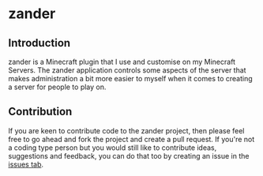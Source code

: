 # zander
## Introduction
zander is a Minecraft plugin that I use and customise on my Minecraft Servers. The zander application controls some aspects of the server that makes administration a bit more easier to myself when it comes to creating a server for people to play on.

## Contribution
If you are keen to contribute code to the zander project, then please feel free to go ahead and fork the project and create a pull request. If you're not a coding type person but you would still like to contribute ideas, suggestions and feedback, you can do that too by creating an issue in the [issues tab](https://github.com/shadowolfyt/zander/issues).

